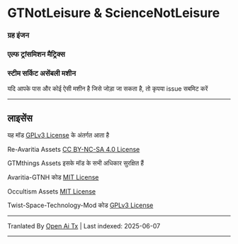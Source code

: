 # GTNotLeisure & ScienceNotLeisure

### ग्रह इंजन

### एल्फ ट्रांसमिशन मैट्रिक्स

### स्टीम सर्किट असेंबली मशीन

यदि आपके पास और कोई ऐसी मशीन है जिसे जोड़ा जा सकता है, तो कृपया issue सबमिट करें

---

## लाइसेंस
यह मॉड [GPLv3 License](https://www.gnu.org/licenses/gpl-3.0.html) के अंतर्गत आता है

Re-Avaritia Assets [CC BY-NC-SA 4.0 License](https://creativecommons.org/licenses/by-nc-sa/4.0/)

GTMthings Assets इसके मॉड के सभी अधिकार सुरक्षित हैं

Avaritia-GTNH कोड [MIT License](https://mit-license.org/)

Occultism Assets [MIT License](https://mit-license.org/)

Twist-Space-Technology-Mod कोड [GPLv3 License](https://www.gnu.org/licenses/gpl-3.0.html)

---

Tranlated By [Open Ai Tx](https://github.com/OpenAiTx/OpenAiTx) | Last indexed: 2025-06-07

---